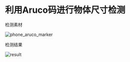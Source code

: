# 利用Aruco码进行物体尺寸检测

检测素材

![phone_aruco_marker](https://cdn.jsdelivr.net/gh/Code-Newborn/PicBed@main/img/phone_aruco_marker.jpg)

检测结果

![result](https://cdn.jsdelivr.net/gh/Code-Newborn/PicBed@main/img/result.png)